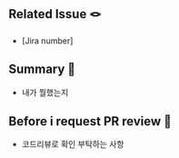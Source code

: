 ## Related Issue 🪢

- [Jira number]

## Summary 🌿

- 내가 뭘했는지

## Before i request PR review 🧤

- 코드리뷰로 확인 부탁하는 사항
